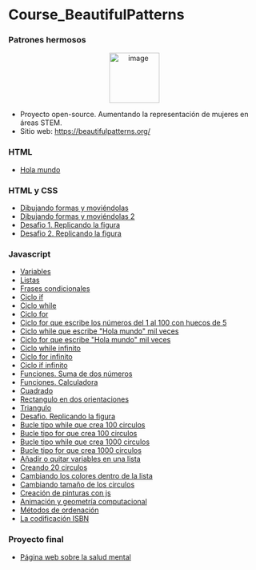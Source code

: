 # Course_BeautifulPatterns

### Patrones hermosos
<p align="center">
<img width="100" alt="image" src="https://user-images.githubusercontent.com/89166148/170891688-e915c1f3-afb9-4700-bb6d-1aa366994a13.png">
</p>

- Proyecto open-source. Aumentando la representación de mujeres en áreas STEM.
- Sitio web: https://beautifulpatterns.org/


### HTML     
- [Hola mundo](https://github.com/HannyCarballo/Course_BeautifulPatterns/blob/master/HTML/holaMundo.html)

### HTML y CSS
- [Dibujando formas y moviéndolas](https://github.com/HannyCarballo/Course_BeautifulPatterns/blob/master/HTML/formas.html)
- [Dibujando formas y moviéndolas 2](https://github.com/HannyCarballo/Course_BeautifulPatterns/blob/master/HTML/formas2.html)
- [Desafio 1. Replicando la figura](https://github.com/HannyCarballo/Course_BeautifulPatterns/tree/master/HTML/desafio1)
- [Desafio 2. Replicando la figura](https://github.com/HannyCarballo/Course_BeautifulPatterns/tree/master/HTML/desafio2)

### Javascript
- [Variables](https://github.com/HannyCarballo/Course_BeautifulPatterns/blob/master/javascript/variables.js)
- [Listas](https://github.com/HannyCarballo/Course_BeautifulPatterns/blob/master/javascript/listas.js)
- [Frases condicionales](https://github.com/HannyCarballo/Course_BeautifulPatterns/blob/master/javascript/condicionales.js)
- [Ciclo if](https://github.com/HannyCarballo/Course_BeautifulPatterns/blob/master/javascript/if.js)
- [Ciclo while](https://github.com/HannyCarballo/Course_BeautifulPatterns/blob/master/javascript/while.js)
- [Ciclo for](https://github.com/HannyCarballo/Course_BeautifulPatterns/blob/master/javascript/for.js)
- [Ciclo for que escribe los números del 1 al 100 con huecos de 5](https://github.com/HannyCarballo/Course_BeautifulPatterns/blob/master/javascript/tareasCiclos/uno.js)
- [Ciclo while que escribe "Hola mundo" mil veces](https://github.com/HannyCarballo/Course_BeautifulPatterns/blob/master/javascript/tareasCiclos/dos.js)
- [Ciclo for que escribe "Hola mundo" mil veces](https://github.com/HannyCarballo/Course_BeautifulPatterns/blob/master/javascript/tareasCiclos/tres.js)
- [Ciclo while infinito](https://github.com/HannyCarballo/Course_BeautifulPatterns/blob/master/javascript/tareasCiclos/cuatro.js)
- [Ciclo for infinito](https://github.com/HannyCarballo/Course_BeautifulPatterns/blob/master/javascript/tareasCiclos/cinco.js)
- [Ciclo if infinito](https://github.com/HannyCarballo/Course_BeautifulPatterns/blob/master/javascript/tareasCiclos/seis.js)
- [Funciones. Suma de dos números](https://github.com/HannyCarballo/Course_BeautifulPatterns/blob/master/javascript/funcion.js)
- [Funciones. Calculadora](https://github.com/HannyCarballo/Course_BeautifulPatterns/blob/master/javascript/calculadora.js)
- [Cuadrado](https://github.com/HannyCarballo/Course_BeautifulPatterns/blob/master/javascript/desafios/uno.js)
- [Rectangulo en dos orientaciones](https://github.com/HannyCarballo/Course_BeautifulPatterns/blob/master/javascript/desafios/dos.js)
- [Triangulo](https://github.com/HannyCarballo/Course_BeautifulPatterns/blob/master/javascript/desafios/tres.js)
- [Desafio. Replicando la figura](https://github.com/HannyCarballo/Course_BeautifulPatterns/tree/master/javascript/funciones%20parte%202)
- [Bucle tipo while que crea 100 circulos](https://github.com/HannyCarballo/Course_BeautifulPatterns/blob/master/javascript/bucles/uno.js)
- [Bucle tipo for que crea 100 circulos](https://github.com/HannyCarballo/Course_BeautifulPatterns/blob/master/javascript/bucles/dos.js)
- [Bucle tipo while que crea 1000 circulos](https://github.com/HannyCarballo/Course_BeautifulPatterns/blob/master/javascript/bucles/tres.js)
- [Bucle tipo for que crea 1000 circulos](https://github.com/HannyCarballo/Course_BeautifulPatterns/blob/master/javascript/bucles/cuatro.js)
- [Añadir o quitar variables en una lista](https://github.com/HannyCarballo/Course_BeautifulPatterns/blob/master/javascript/bucles%20parte%202/lista.js)
- [Creando 20 circulos](https://github.com/HannyCarballo/Course_BeautifulPatterns/blob/master/javascript/bucles%20parte%202/uno.js)
- [Cambiando los colores dentro de la lista](https://github.com/HannyCarballo/Course_BeautifulPatterns/blob/master/javascript/bucles%20parte%202/dos.js)
- [Cambiando tamaño de los circulos](https://github.com/HannyCarballo/Course_BeautifulPatterns/blob/master/javascript/bucles%20parte%202/tres.js)
- [Creación de pinturas con js](https://github.com/HannyCarballo/Course_BeautifulPatterns/tree/master/javascript/painting_01)
- [Animación y geometría computacional](https://github.com/HannyCarballo/Course_BeautifulPatterns/tree/master/javascript/animacion%20y%20geometria%20computacional)
- [Métodos de ordenación](https://github.com/HannyCarballo/Course_BeautifulPatterns/tree/master/javascript/m%C3%A9todos%20de%20ordenaci%C3%B3n)
- [La codificación ISBN](https://github.com/HannyCarballo/Course_BeautifulPatterns/tree/master/javascript/isbn)

### Proyecto final
- [Página web sobre la salud mental](https://github.com/HannyCarballo/BeautifulPatterns_FinalProject)
